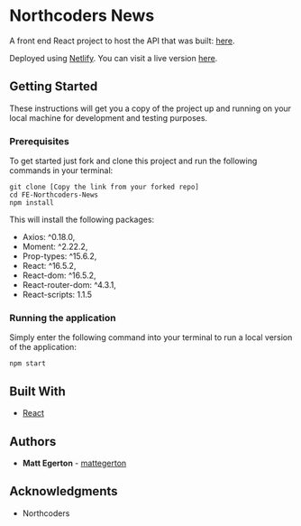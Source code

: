 # Northcoders News

A front end React project to host the API that was built: [here](https://github.com/mattegerton/BE2-northcoders-news).

Deployed using [Netlify](https://www.netlify.com/). You can visit a live version [here](https://vigorous-yalow-2b97a3.netlify.com/).

## Getting Started

These instructions will get you a copy of the project up and running on your local machine for development and testing purposes. 

### Prerequisites

To get started just fork and clone this project and run the following commands in your terminal:

```
git clone [Copy the link from your forked repo]
cd FE-Northcoders-News
npm install
```
This will install the following packages: 
- Axios: ^0.18.0,
- Moment: ^2.22.2,
- Prop-types: ^15.6.2,
- React: ^16.5.2,
- React-dom: ^16.5.2,
- React-router-dom: ^4.3.1,
- React-scripts: 1.1.5



### Running the application

Simply enter the following command into your terminal to run a local version of the application:

```
npm start
```

## Built With

* [React](https://reactjs.org/) 


## Authors

* **Matt Egerton**  - [mattegerton](https://github.com/mattegerton)

## Acknowledgments

* Northcoders


